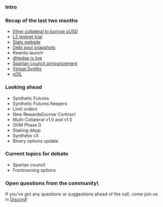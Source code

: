 ### Intro

### Recap of the last two months

- [Ether collateral to borrow sUSD](https://blog.synthetix.io/ether-collateral-trial-susd/)
- [L2 testnet trial](https://blog.synthetix.io/optimistic-ethereum-l2-testnet/)
- [Stats website](https://blog.synthetix.io/new-synthetix-stats-website/)
- [Debt pool snapshots](https://blog.synthetix.io/the-deneb-release/)
- Kwenta launch
- [dHedge is live](https://blog.synthetix.io/synth-asset-management-with-dhedge-is-live/)
- [Spartan council announcement](https://blog.synthetix.io/spartan-council-proposal/)
- [Virtual Synths](https://blog.synthetix.io/the-mimosa-release/)
- [sOIL](https://blog.synthetix.io/soil-ioil/)

### Looking ahead

- Synthetic Futures
- Synthetic Futures Keepers
- Limit orders
- New RewardsEscrow Contract
- Multi-Collateral v1.0 and v1.5
- OVM Phase D
- Staking dApp
- Synthetix v3
- Binary options update

### Current topics for debate

- Spartan council
- Frontrunning options

### Open questions from the community\

If you've got any questions or suggestions ahead of the call, come join us in [Discord](https://discord.com/invite/AEdUHzt)!
